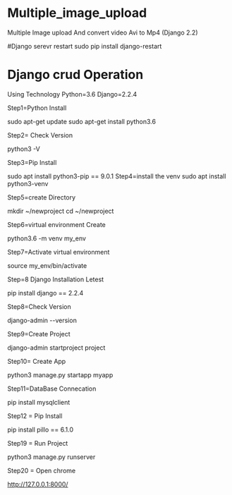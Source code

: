 # Multiple_image_upload
Multiple Image upload And convert video Avi to Mp4 (Django 2.2)


#Django serevr restart
sudo pip install django-restart

# Django crud Operation
Using Technology
	Python=3.6
	Django=2.2.4
	
Step1=Python Install 

sudo apt-get update
sudo apt-get install python3.6

Step2= Check Version

python3 -V

Step3=Pip Install

sudo apt install python3-pip == 9.0.1
Step4=install the venv
sudo apt install python3-venv

Step5=create Directory

mkdir ~/newproject
cd ~/newproject

Step6=virtual environment Create

python3.6 -m venv my_env


Step7=Activate virtual environment
 
source my_env/bin/activate

Step=8 Django Installation Letest

pip install django == 2.2.4

Step8=Check Version

django-admin --version


Step9=Create Project 

django-admin startproject project


Step10= Create App

python3 manage.py startapp myapp

Step11=DataBase Connecation 

pip install mysqlclient


Step12 = Pip Install 

pip install pillo == 6.1.0

Step19 = Run Project 

python3 manage.py runserver

Step20 = Open chrome

http://127.0.0.1:8000/

